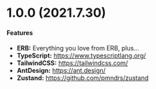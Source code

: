 # 1.0.0 (2021.7.30)

#### Features

- **ERB:** Everything you love from ERB, plus...
- **TypeScript:** https://www.typescriptlang.org/
- **TailwindCSS:** https://tailwindcss.com/
- **AntDesign:** https://ant.design/
- **Zustand:** https://github.com/pmndrs/zustand
